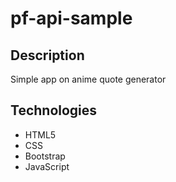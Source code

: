 # pf-api-sample

## Description
Simple app on anime quote generator

## Technologies
- HTML5
- CSS
- Bootstrap 
- JavaScript